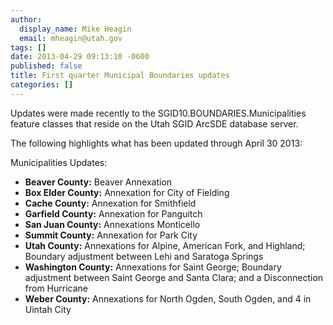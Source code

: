 ```yaml
---
author:
  display_name: Mike Heagin
  email: mheagin@utah.gov
tags: []
date: 2013-04-29 09:13:10 -0600
published: false
title: First quarter Municipal Boundaries updates
categories: []
---
```

Updates were made recently to the SGID10.BOUNDARIES.Municipalities feature classes that reside on the Utah SGID ArcSDE database server.

The following highlights what has been updated through April 30 2013:

Municipalities Updates:

- **Beaver County:** Beaver Annexation
- **Box Elder County:** Annexation for City of Fielding
- **Cache County:** Annexation for Smithfield
- **Garfield County:** Annexation for Panguitch
- **San Juan County:** Annexations Monticello
- **Summit County:** Annexation for Park City
- **Utah County:** Annexations for Alpine, American Fork, and Highland; Boundary adjustment between Lehi and Saratoga Springs
- **Washington County:** Annexations for Saint George; Boundary adjustment between Saint George and Santa Clara; and a Disconnection from Hurricane
- **Weber County:** Annexations for North Ogden, South Ogden, and 4 in Uintah City
